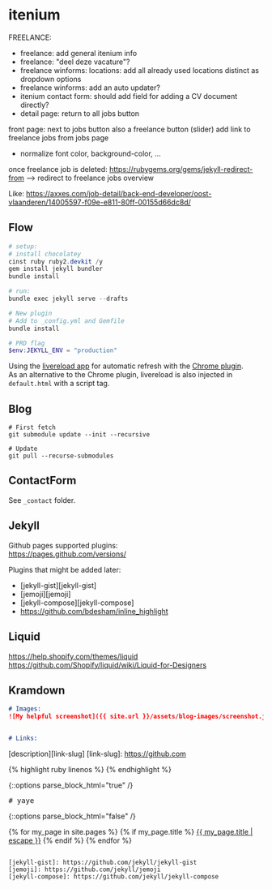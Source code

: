 itenium
=======

FREELANCE:  
- freelance: add general itenium info
- freelance: "deel deze vacature"?
- freelance winforms: locations: add all already used locations distinct as dropdown options
- freelance winforms: add an auto updater?
- itenium contact form: should add field for adding a CV document directly?
- detail page: return to all jobs button

front page: next to jobs button also a freelance button (slider)
add link to freelance jobs from jobs page

- normalize font color, background-color, ...

once freelance job is deleted:
https://rubygems.org/gems/jekyll-redirect-from
--> redirect to freelance jobs overview


Like: https://axxes.com/job-detail/back-end-developer/oost-vlaanderen/14005597-f09e-e811-80ff-00155d66dc8d/




## Flow

```powershell
# setup:
# install chocolatey
cinst ruby ruby2.devkit /y
gem install jekyll bundler
bundle install

# run:
bundle exec jekyll serve --drafts

# New plugin
# Add to _config.yml and Gemfile
bundle install

# PRD flag
$env:JEKYLL_ENV = "production"
```

Using the [livereload app](http://livereload.com/) for automatic refresh
with the [Chrome plugin](https://chrome.google.com/webstore/detail/livereload/jnihajbhpnppcggbcgedagnkighmdlei?hl=en).  
As an alternative to the Chrome plugin, livereload is also injected in `default.html` with a script tag.

## Blog

```
# First fetch
git submodule update --init --recursive

# Update
git pull --recurse-submodules
```


## ContactForm

See `_contact` folder.

## Jekyll

Github pages supported plugins:  
https://pages.github.com/versions/

Plugins that might be added later:  
- [jekyll-gist][jekyll-gist]
- [jemoji][jemoji]
- [jekyll-compose][jekyll-compose]
- https://github.com/bdesham/inline_highlight

Liquid
------
https://help.shopify.com/themes/liquid
https://github.com/Shopify/liquid/wiki/Liquid-for-Designers


Kramdown
--------

```md
# Images:
![My helpful screenshot]({{ site.url }}/assets/blog-images/screenshot.jpg)


# Links:
```
[description][link-slug]
[link-slug]: https://github.com

{% highlight ruby linenos %}
{% endhighlight %}

{::options parse_block_html="true" /}
<pre># yaye</pre>
{::options parse_block_html="false" /}

{% for my_page in site.pages %}
	{% if my_page.title %}
		<a class="page-link" href="{{ my_page.url | relative_url }}">{{ my_page.title | escape }}</a>
	{% endif %}
{% endfor %}
```

[jekyll-gist]: https://github.com/jekyll/jekyll-gist
[jemoji]: https://github.com/jekyll/jemoji
[jekyll-compose]: https://github.com/jekyll/jekyll-compose
